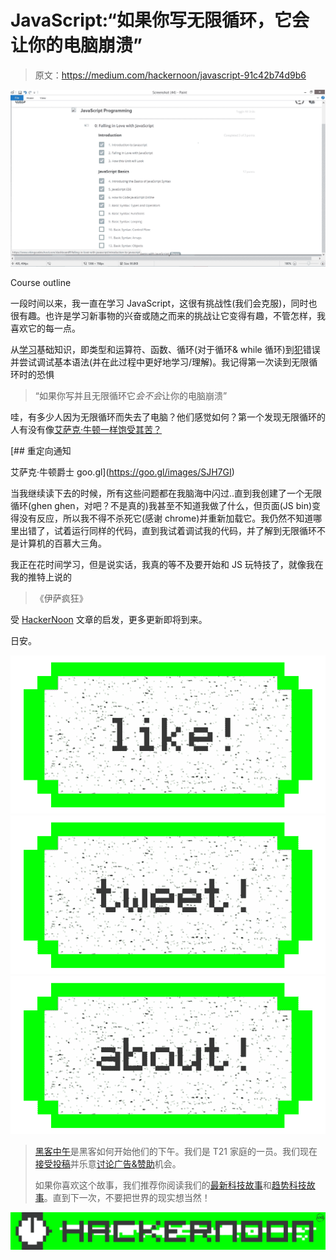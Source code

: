 # JavaScript:“如果你写无限循环，它会让你的电脑崩溃”

> 原文：<https://medium.com/hackernoon/javascript-91c42b74d9b6>

![](img/4320ce219c04cc56347671e3cdd9fefb.png)

Course outline

一段时间以来，我一直在学习 JavaScript，这很有挑战性(我们会克服)，同时也很有趣。也许是学习新事物的兴奋或随之而来的挑战让它变得有趣，不管怎样，我喜欢它的每一点。

从[学习](https://hackernoon.com/tagged/learning)基础知识，即类型和运算符、函数、循环(对于循环& while 循环)到[犯](https://hackernoon.com/tagged/making)错误并尝试调试基本语法(并在此过程中更好地学习/理解)。我记得第一次读到无限循环时的恐惧

> “如果你写并且无限循环它*会不会*让你的电脑崩溃”

哇，有多少人因为无限循环而失去了电脑？他们感觉如何？第一个发现无限循环的人有没有像[艾萨克·牛顿一样饱受其苦？](https://en.wikipedia.org/wiki/Isaac_Newton)

 [## 重定向通知

艾萨克·牛顿爵士 goo.gl](https://goo.gl/images/SJH7GI) 

当我继续读下去的时候，所有这些问题都在我脑海中闪过..直到我创建了一个无限循环(ghen ghen，对吧？不是真的)我甚至不知道我做了什么，但页面(JS bin)变得没有反应，所以我不得不杀死它(感谢 chrome)并重新加载它。我仍然不知道哪里出错了，试着运行同样的代码，直到我试着调试我的代码，并了解到无限循环不是计算机的百慕大三角。

我正在花时间学习，但是说实话，我真的等不及要开始和 JS 玩特技了，就像我在我的推特上说的

> 《伊萨疯狂》

受 [HackerNoon](https://hackernoon.com/how-to-build-an-online-presence-as-a-junior-developer-c90bc096989b) 文章的启发，更多更新即将到来。

日安。

[![](img/50ef4044ecd4e250b5d50f368b775d38.png)](http://bit.ly/HackernoonFB)[![](img/979d9a46439d5aebbdcdca574e21dc81.png)](https://goo.gl/k7XYbx)[![](img/2930ba6bd2c12218fdbbf7e02c8746ff.png)](https://goo.gl/4ofytp)

> [黑客中午](http://bit.ly/Hackernoon)是黑客如何开始他们的下午。我们是 T21 家庭的一员。我们现在[接受投稿](http://bit.ly/hackernoonsubmission)并乐意[讨论广告&赞助](mailto:partners@amipublications.com)机会。
> 
> 如果你喜欢这个故事，我们推荐你阅读我们的[最新科技故事](http://bit.ly/hackernoonlatestt)和[趋势科技故事](https://hackernoon.com/trending)。直到下一次，不要把世界的现实想当然！

![](img/be0ca55ba73a573dce11effb2ee80d56.png)